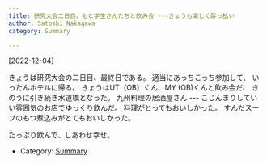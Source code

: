 ```yaml
---
title: 研究大会二日目。もと学生さんたちと飲み会 ---きょうも楽しく酔っ払い
author: Satoshi Nakagawa
category: Summary

---
```


[2022-12-04]  

 きょうは研究大会の二日目、最終日である。
適当にあっちこっち参加して、
いったんホテルに帰る。
きょうはUT（OB）くん、MY (OB)くんと飲み会だ、
きのうに引き続き水道橋となった。
九州料理の居酒屋さん ---
こじんまりしていい雰囲気のお店でゆっくり飲んだ。
料理がとってもおいしかった。
すんだスープのもつ煮込みがとてもおいしかった。

 たっぷり飲んで、しあわせ幸せ。

- Category: [Summary](/categories.html#Summary)

